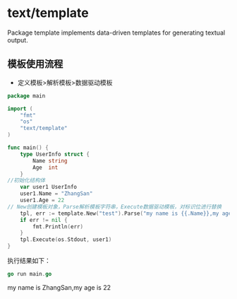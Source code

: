 # text/template

Package template implements data-driven templates for generating textual output.


## 模板使用流程

- 定义模板>解析模板>数据驱动模板

```go
package main

import (
	"fmt"
	"os"
	"text/template"
)

func main() {
	type UserInfo struct {
		Name string
		Age  int
	}
//初始化结构体
	var user1 UserInfo
	user1.Name = "ZhangSan"
	user1.Age = 22
// New创建模板对象，Parse解析模板字符串，Execute数据驱动模板，对标识位进行替换
	tpl, err := template.New("test").Parse("my name is {{.Name}},my age is {{.Age}}")
	if err != nil {
		fmt.Println(err)
	}
	tpl.Execute(os.Stdout, user1)
}

```

执行结果如下：

```go
go run main.go
```
my name is ZhangSan,my age is 22